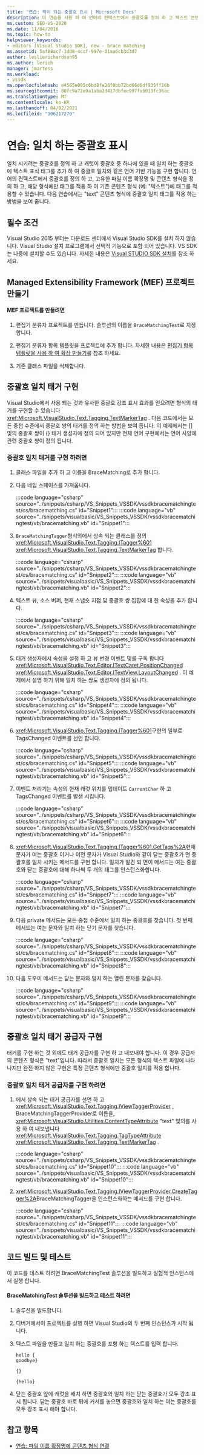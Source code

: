 ```yaml
---
title: '연습: 짝이 되는 중괄호 표시 | Microsoft Docs'
description: 이 연습을 사용 하 여 언어의 컨텍스트에서 중괄호를 정의 하 고 텍스트 콘텐츠 형식에 중괄호 일치 태그를 적용 하는 방법에 대해 알아봅니다.
ms.custom: SEO-VS-2020
ms.date: 11/04/2016
ms.topic: how-to
helpviewer_keywords:
- editors [Visual Studio SDK], new - brace matching
ms.assetid: 5af08ac7-1d08-4ccf-997e-01aa6cb3d3d7
author: leslierichardson95
ms.author: lerich
manager: jmartens
ms.workload:
- vssdk
ms.openlocfilehash: e4565e095c6bd8fe26f0bb72bd66d6df935ff16b
ms.sourcegitcommit: 80fc9a72e9a1aba2d417dbfee997fab013fc36ac
ms.translationtype: MT
ms.contentlocale: ko-KR
ms.lasthandoff: 04/02/2021
ms.locfileid: "106217270"
---
```

# <a name="walkthrough-display-matching-braces"></a>연습: 일치 하는 중괄호 표시
일치 시키려는 중괄호를 정의 하 고 캐럿이 중괄호 중 하나에 있을 때 일치 하는 중괄호에 텍스트 표식 태그를 추가 하 여 중괄호 일치와 같은 언어 기반 기능을 구현 합니다. 언어의 컨텍스트에서 중괄호를 정의 하 고, 고유한 파일 이름 확장명 및 콘텐츠 형식을 정의 하 고, 해당 형식에만 태그를 적용 하 여 기존 콘텐츠 형식 (예: "텍스트")에 태그를 적용할 수 있습니다. 다음 연습에서는 "text" 콘텐츠 형식에 중괄호 일치 태그를 적용 하는 방법을 보여 줍니다.

## <a name="prerequisites"></a>필수 조건
 Visual Studio 2015 부터는 다운로드 센터에서 Visual Studio SDK를 설치 하지 않습니다. Visual Studio 설치 프로그램에서 선택적 기능으로 포함 되어 있습니다. VS SDK는 나중에 설치할 수도 있습니다. 자세한 내용은 [Visual STUDIO SDK 설치](../extensibility/installing-the-visual-studio-sdk.md)를 참조 하세요.

## <a name="create-a-managed-extensibility-framework-mef-project"></a>Managed Extensibility Framework (MEF) 프로젝트 만들기

#### <a name="to-create-a-mef-project"></a>MEF 프로젝트를 만들려면

1. 편집기 분류자 프로젝트를 만듭니다. 솔루션의 이름을 `BraceMatchingTest`로 지정합니다.

2. 편집기 분류자 항목 템플릿을 프로젝트에 추가 합니다. 자세한 내용은 [편집기 항목 템플릿을 사용 하 여 확장 만들기](../extensibility/creating-an-extension-with-an-editor-item-template.md)를 참조 하세요.

3. 기존 클래스 파일을 삭제합니다.

## <a name="implement-a-brace-matching-tagger"></a>중괄호 일치 태거 구현
 Visual Studio에서 사용 되는 것과 유사한 중괄호 강조 표시 효과를 얻으려면 형식의 태거를 구현할 수 있습니다 <xref:Microsoft.VisualStudio.Text.Tagging.TextMarkerTag> . 다음 코드에서는 모든 중첩 수준에서 중괄호 쌍의 태거를 정의 하는 방법을 보여 줍니다. 이 예제에서는 [] 및의 중괄호 쌍이 {} 태거 생성자에 정의 되어 있지만 전체 언어 구현에서는 언어 사양에 관련 중괄호 쌍이 정의 됩니다.

### <a name="to-implement-a-brace-matching-tagger"></a>중괄호 일치 태거를 구현 하려면

1. 클래스 파일을 추가 하 고 이름을 BraceMatching로 추가 합니다.

2. 다음 네임 스페이스를 가져옵니다.

     :::code language="csharp" source="../snippets/csharp/VS_Snippets_VSSDK/vssdkbracematchingtest/cs/bracematching.cs" id="Snippet1":::
     :::code language="vb" source="../snippets/visualbasic/VS_Snippets_VSSDK/vssdkbracematchingtest/vb/bracematching.vb" id="Snippet1":::

3. `BraceMatchingTagger`형식의에서 상속 되는 클래스를 정의 <xref:Microsoft.VisualStudio.Text.Tagging.ITagger%601> <xref:Microsoft.VisualStudio.Text.Tagging.TextMarkerTag> 합니다.

     :::code language="csharp" source="../snippets/csharp/VS_Snippets_VSSDK/vssdkbracematchingtest/cs/bracematching.cs" id="Snippet2":::
     :::code language="vb" source="../snippets/visualbasic/VS_Snippets_VSSDK/vssdkbracematchingtest/vb/bracematching.vb" id="Snippet2":::

4. 텍스트 뷰, 소스 버퍼, 현재 스냅숏 지점 및 중괄호 쌍 집합에 대 한 속성을 추가 합니다.

     :::code language="csharp" source="../snippets/csharp/VS_Snippets_VSSDK/vssdkbracematchingtest/cs/bracematching.cs" id="Snippet3":::
     :::code language="vb" source="../snippets/visualbasic/VS_Snippets_VSSDK/vssdkbracematchingtest/vb/bracematching.vb" id="Snippet3":::

5. 태거 생성자에서 속성을 설정 하 고 뷰 변경 이벤트 및를 구독 합니다 <xref:Microsoft.VisualStudio.Text.Editor.ITextCaret.PositionChanged> <xref:Microsoft.VisualStudio.Text.Editor.ITextView.LayoutChanged> . 이 예제에서 설명 하기 위해 일치 하는 쌍도 생성자에 정의 됩니다.

     :::code language="csharp" source="../snippets/csharp/VS_Snippets_VSSDK/vssdkbracematchingtest/cs/bracematching.cs" id="Snippet4":::
     :::code language="vb" source="../snippets/visualbasic/VS_Snippets_VSSDK/vssdkbracematchingtest/vb/bracematching.vb" id="Snippet4":::

6. <xref:Microsoft.VisualStudio.Text.Tagging.ITagger%601>구현의 일부로 TagsChanged 이벤트를 선언 합니다.

     :::code language="csharp" source="../snippets/csharp/VS_Snippets_VSSDK/vssdkbracematchingtest/cs/bracematching.cs" id="Snippet5":::
     :::code language="vb" source="../snippets/visualbasic/VS_Snippets_VSSDK/vssdkbracematchingtest/vb/bracematching.vb" id="Snippet5":::

7. 이벤트 처리기는 속성의 현재 캐럿 위치를 업데이트 `CurrentChar` 하 고 TagsChanged 이벤트를 발생 시킵니다.

     :::code language="csharp" source="../snippets/csharp/VS_Snippets_VSSDK/vssdkbracematchingtest/cs/bracematching.cs" id="Snippet6":::
     :::code language="vb" source="../snippets/visualbasic/VS_Snippets_VSSDK/vssdkbracematchingtest/vb/bracematching.vb" id="Snippet6":::

8. <xref:Microsoft.VisualStudio.Text.Tagging.ITagger%601.GetTags%2A>현재 문자가 여는 중괄호 이거나 이전 문자가 Visual Studio와 같이 닫는 중괄호가 면 중괄호를 일치 시키는 메서드를 구현 합니다. 일치가 발견 되 면이 메서드는 여는 중괄호와 닫는 중괄호에 대해 하나씩 두 개의 태그를 인스턴스화합니다.

     :::code language="csharp" source="../snippets/csharp/VS_Snippets_VSSDK/vssdkbracematchingtest/cs/bracematching.cs" id="Snippet7":::
     :::code language="vb" source="../snippets/visualbasic/VS_Snippets_VSSDK/vssdkbracematchingtest/vb/bracematching.vb" id="Snippet7":::

9. 다음 private 메서드는 모든 중첩 수준에서 일치 하는 중괄호를 찾습니다. 첫 번째 메서드는 여는 문자와 일치 하는 닫기 문자를 찾습니다.

     :::code language="csharp" source="../snippets/csharp/VS_Snippets_VSSDK/vssdkbracematchingtest/cs/bracematching.cs" id="Snippet8":::
     :::code language="vb" source="../snippets/visualbasic/VS_Snippets_VSSDK/vssdkbracematchingtest/vb/bracematching.vb" id="Snippet8":::

10. 다음 도우미 메서드는 닫는 문자와 일치 하는 열린 문자를 찾습니다.

     :::code language="csharp" source="../snippets/csharp/VS_Snippets_VSSDK/vssdkbracematchingtest/cs/bracematching.cs" id="Snippet9":::
     :::code language="vb" source="../snippets/visualbasic/VS_Snippets_VSSDK/vssdkbracematchingtest/vb/bracematching.vb" id="Snippet9":::

## <a name="implement-a-brace-matching-tagger-provider"></a>중괄호 일치 태거 공급자 구현
 태거를 구현 하는 것 외에도 태거 공급자를 구현 하 고 내보내야 합니다. 이 경우 공급자의 콘텐츠 형식은 "text"입니다. 따라서 중괄호 일치는 모든 형식의 텍스트 파일에 나타나지만 완전 하지 않은 구현은 특정 콘텐츠 형식에만 중괄호 일치를 적용 합니다.

### <a name="to-implement-a-brace-matching-tagger-provider"></a>중괄호 일치 태거 공급자를 구현 하려면

1. 에서 상속 되는 태거 공급자를 선언 하 고 <xref:Microsoft.VisualStudio.Text.Tagging.IViewTaggerProvider> , BraceMatchingTaggerProvider로 이름을, <xref:Microsoft.VisualStudio.Utilities.ContentTypeAttribute> "text" 및의를 사용 하 여 내보냅니다 <xref:Microsoft.VisualStudio.Text.Tagging.TagTypeAttribute> <xref:Microsoft.VisualStudio.Text.Tagging.TextMarkerTag> .

     :::code language="csharp" source="../snippets/csharp/VS_Snippets_VSSDK/vssdkbracematchingtest/cs/bracematching.cs" id="Snippet10":::
     :::code language="vb" source="../snippets/visualbasic/VS_Snippets_VSSDK/vssdkbracematchingtest/vb/bracematching.vb" id="Snippet10":::

2. <xref:Microsoft.VisualStudio.Text.Tagging.IViewTaggerProvider.CreateTagger%2A>BraceMatchingTagger을 인스턴스화하는 메서드를 구현 합니다.

     :::code language="csharp" source="../snippets/csharp/VS_Snippets_VSSDK/vssdkbracematchingtest/cs/bracematching.cs" id="Snippet11":::
     :::code language="vb" source="../snippets/visualbasic/VS_Snippets_VSSDK/vssdkbracematchingtest/vb/bracematching.vb" id="Snippet11":::

## <a name="build-and-test-the-code"></a>코드 빌드 및 테스트
 이 코드를 테스트 하려면 BraceMatchingTest 솔루션을 빌드하고 실험적 인스턴스에서 실행 합니다.

#### <a name="to-build-and-test-bracematchingtest-solution"></a>BraceMatchingTest 솔루션을 빌드하고 테스트 하려면

1. 솔루션을 빌드합니다.

2. 디버거에서이 프로젝트를 실행 하면 Visual Studio의 두 번째 인스턴스가 시작 됩니다.

3. 텍스트 파일을 만들고 일치 하는 중괄호를 포함 하는 텍스트를 입력 합니다.

    ```
    hello {
    goodbye}

    {}

    {hello}
    ```

4. 닫는 중괄호 앞에 캐럿을 배치 하면 중괄호와 일치 하는 닫는 중괄호가 모두 강조 표시 됩니다. 닫는 중괄호 바로 뒤에 커서를 놓으면 중괄호와 일치 하는 여는 중괄호를 모두 강조 표시 해야 합니다.

## <a name="see-also"></a>참고 항목
- [연습: 파일 이름 확장명에 콘텐츠 형식 연결](../extensibility/walkthrough-linking-a-content-type-to-a-file-name-extension.md)
